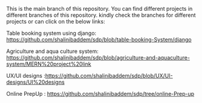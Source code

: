 This is the main branch of this repository. You can find different projects in different branches of this repository.
kindly check the branches for different projects or can click on the below links:


Table booking system using django:  https://github.com/shalinibaddem/sdp/blob/table-booking-System/django


Agriculture and aqua culture system:  https://github.com/shalinibaddem/sdp/blob/agriculture-and-aquaculture-system/MERN%20project%20link


UX/UI designs :https://github.com/shalinibaddem/sdp/blob/UX/UI-designs/UI%20designs

Online PrepUp : https://github.com/shalinibaddem/sdp/tree/online-Prep-up


          
